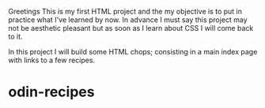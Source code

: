 Greetings
This is my first HTML project and the my objective is to put in practice what I've learned by now.
In advance I must say this project may not be aesthetic pleasant but as soon as I learn about CSS I will come back to it.

In this project I will build some HTML chops; consisting in a main index page with links to a few recipes.
 # odin-recipes
